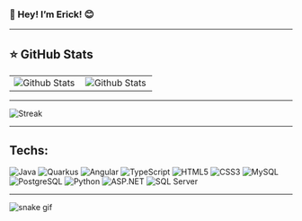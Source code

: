 ### 🌟 Hey! I’m Erick! 😊  

---

## ⭐ GitHub Stats
<table>
  <tr>
    <td>
      <img
        align="left"
        src="https://github-readme-stats.vercel.app/api?username=MenesesErick&theme=dark&hide_border=false&include_all_commits=true&count_private=true"
        alt="Github Stats"
      />
    </td>
    <td>
      <img
        align="left"
        src="https://github-readme-stats.vercel.app/api/top-langs/?username=MenesesErick&theme=dark&hide_border=false&include_all_commits=true&count_private=true&layout=compact"
        alt="Github Stats"
      />
    </td>
  </tr>
</table>

---

 ![Streak](https://streak-stats.demolab.com/?user=MenesesErick&theme=algolia)

---

 ## Techs:
    
![Java](https://img.shields.io/badge/-Java-333333?style=flat&logo=coffeescript&logoColor=007396)
![Quarkus](https://img.shields.io/badge/-Quarkus-333333?style=flat&logo=quarkus&logoColor=4695EB)
![Angular](https://img.shields.io/badge/-Angular-333333?style=flat&logo=angular&logoColor=DD0031)
![TypeScript](https://img.shields.io/badge/-TypeScript-333333?style=flat&logo=typescript&logoColor=3178C6)
![HTML5](https://img.shields.io/badge/-HTML5-333333?style=flat&logo=HTML5&logoColor=E34F26)
![CSS3](https://img.shields.io/badge/-CSS3-333333?style=flat&logo=CSS3&logoColor=1572B6)
![MySQL](https://img.shields.io/badge/-MySQL-333333?style=flat&logo=mysql&logoColor=4479A1)
![PostgreSQL](https://img.shields.io/badge/-PostgreSQL-333333?style=flat&logo=postgresql&logoColor=336791)
![Python](https://img.shields.io/badge/-Python-333333?style=flat&logo=python&logoColor=3776AB)
![ASP.NET](https://img.shields.io/badge/-ASP.NET-333333?style=flat&logo=dotnet&logoColor=white)
![SQL Server](https://img.shields.io/badge/-SQL%20Server-333333?style=flat&logo=microsoftsqlserver&logoColor=white)


---

![snake gif](https://github.com/MenesesErick/MenesesErick/blog/output/github-contribution-grid-snake.gif)

 
    

